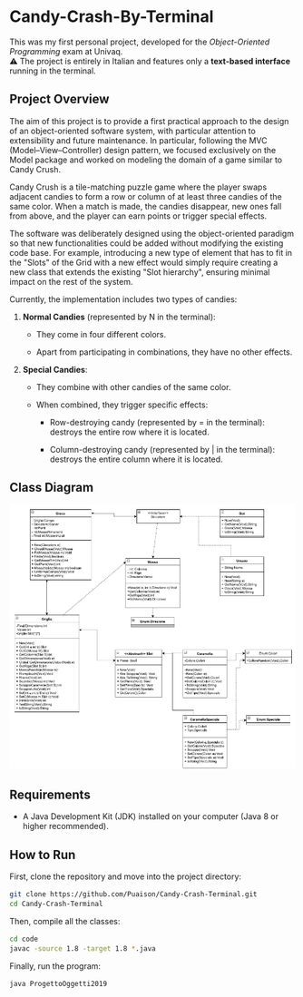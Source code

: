 # Candy-Crash-By-Terminal

This was my first personal project, developed for the *Object-Oriented Programming* exam at Univaq.  
⚠️ The project is entirely in Italian and features only a **text-based interface** running in the terminal.

## Project Overview

The aim of this project is to provide a first practical approach to the design of an object-oriented software system, with particular attention to extensibility and future maintenance. In particular, following the MVC (Model–View–Controller) design pattern, we focused exclusively on the Model package and worked on modeling the domain of a game similar to Candy Crush.

Candy Crush is a tile-matching puzzle game where the player swaps adjacent candies to form a row or column of at least three candies of the same color. When a match is made, the candies disappear, new ones fall from above, and the player can earn points or trigger special effects.

The software was deliberately designed using the object-oriented paradigm so that new functionalities could be added without modifying the existing code base. For example, introducing a new type of element that has to fit in the "Slots" of the Grid with a new effect would simply require creating a new class that extends the existing "Slot hierarchy", ensuring minimal impact on the rest of the system.

Currently, the implementation includes two types of candies:

1) **Normal Candies** (represented by N in the terminal):

   -  They come in four different colors.

   - Apart from participating in combinations, they have no other effects.

2) **Special Candies**:

   - They combine with other candies of the same color.

   - When combined, they trigger specific effects:

     - Row-destroying candy (represented by = in the terminal): destroys the entire row where it is located.

     - Column-destroying candy (represented by | in the terminal): destroys the entire column where it is located.

## Class Diagram
<p align="center">
  <img src="Class Diagram.png" alt="Screenshot del gioco" width="1000">
</p>

## Requirements
- A Java Development Kit (JDK) installed on your computer (Java 8 or higher recommended).

## How to Run

First, clone the repository and move into the project directory:
```bash
git clone https://github.com/Puaison/Candy-Crash-Terminal.git
cd Candy-Crash-Terminal
```
Then, compile all the classes:
```bash
cd code
javac -source 1.8 -target 1.8 *.java
```
Finally, run the program:
```bash
java ProgettoOggetti2019
```
